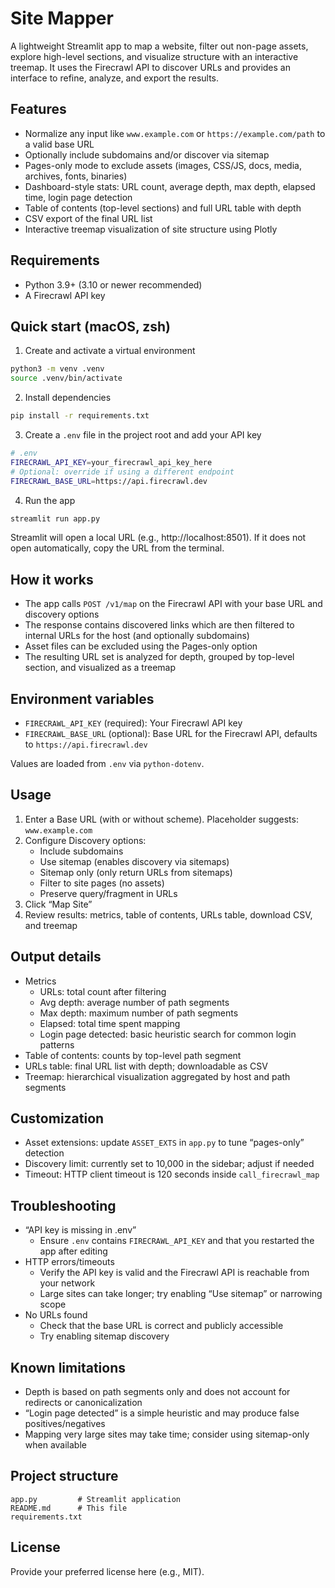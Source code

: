 # Site Mapper

A lightweight Streamlit app to map a website, filter out non-page assets, explore high-level sections, and visualize structure with an interactive treemap. It uses the Firecrawl API to discover URLs and provides an interface to refine, analyze, and export the results.

## Features
- Normalize any input like `www.example.com` or `https://example.com/path` to a valid base URL
- Optionally include subdomains and/or discover via sitemap
- Pages-only mode to exclude assets (images, CSS/JS, docs, media, archives, fonts, binaries)
- Dashboard-style stats: URL count, average depth, max depth, elapsed time, login page detection
- Table of contents (top-level sections) and full URL table with depth
- CSV export of the final URL list
- Interactive treemap visualization of site structure using Plotly

## Requirements
- Python 3.9+ (3.10 or newer recommended)
- A Firecrawl API key

## Quick start (macOS, zsh)

1) Create and activate a virtual environment

```bash
python3 -m venv .venv
source .venv/bin/activate
```

2) Install dependencies

```bash
pip install -r requirements.txt
```

3) Create a `.env` file in the project root and add your API key

```bash
# .env
FIRECRAWL_API_KEY=your_firecrawl_api_key_here
# Optional: override if using a different endpoint
FIRECRAWL_BASE_URL=https://api.firecrawl.dev
```

4) Run the app

```bash
streamlit run app.py
```

Streamlit will open a local URL (e.g., http://localhost:8501). If it does not open automatically, copy the URL from the terminal.

## How it works
- The app calls `POST /v1/map` on the Firecrawl API with your base URL and discovery options
- The response contains discovered links which are then filtered to internal URLs for the host (and optionally subdomains)
- Asset files can be excluded using the Pages-only option
- The resulting URL set is analyzed for depth, grouped by top-level section, and visualized as a treemap

## Environment variables
- `FIRECRAWL_API_KEY` (required): Your Firecrawl API key
- `FIRECRAWL_BASE_URL` (optional): Base URL for the Firecrawl API, defaults to `https://api.firecrawl.dev`

Values are loaded from `.env` via `python-dotenv`.

## Usage
1) Enter a Base URL (with or without scheme). Placeholder suggests: `www.example.com`
2) Configure Discovery options:
   - Include subdomains
   - Use sitemap (enables discovery via sitemaps)
   - Sitemap only (only return URLs from sitemaps)
   - Filter to site pages (no assets)
   - Preserve query/fragment in URLs
3) Click “Map Site”
4) Review results: metrics, table of contents, URLs table, download CSV, and treemap

## Output details
- Metrics
  - URLs: total count after filtering
  - Avg depth: average number of path segments
  - Max depth: maximum number of path segments
  - Elapsed: total time spent mapping
  - Login page detected: basic heuristic search for common login patterns
- Table of contents: counts by top-level path segment
- URLs table: final URL list with depth; downloadable as CSV
- Treemap: hierarchical visualization aggregated by host and path segments

## Customization
- Asset extensions: update `ASSET_EXTS` in `app.py` to tune “pages-only” detection
- Discovery limit: currently set to 10,000 in the sidebar; adjust if needed
- Timeout: HTTP client timeout is 120 seconds inside `call_firecrawl_map`

## Troubleshooting
- “API key is missing in .env”
  - Ensure `.env` contains `FIRECRAWL_API_KEY` and that you restarted the app after editing
- HTTP errors/timeouts
  - Verify the API key is valid and the Firecrawl API is reachable from your network
  - Large sites can take longer; try enabling “Use sitemap” or narrowing scope
- No URLs found
  - Check that the base URL is correct and publicly accessible
  - Try enabling sitemap discovery

## Known limitations
- Depth is based on path segments only and does not account for redirects or canonicalization
- “Login page detected” is a simple heuristic and may produce false positives/negatives
- Mapping very large sites may take time; consider using sitemap-only when available

## Project structure
```
app.py         # Streamlit application
README.md      # This file
requirements.txt
```

## License
Provide your preferred license here (e.g., MIT).